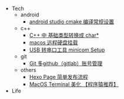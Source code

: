 * Tech
    - android
        * [android studio cmake 编译常规设置](/android/cmake_list)
    - c++
        * [C++ 中 基础类型转换成 char*](/c++/cplus_type_convert)
        * [macos 远程硬盘挂载](/c++/macos_remote_disk_mount)
        * [USB 转串口工具 minicom Setup](/c++/minicom_setup)
    - git
        * [Git 多github（gitlab）账号管理](/git/git_multi_account_manager)
    - others
        * [Hexo Page 简单发布流程](/others/hello_world)
        * [MacOS Terminal 美化 【程序猿推荐】](/others/macos_terminal_themes)
* Life
